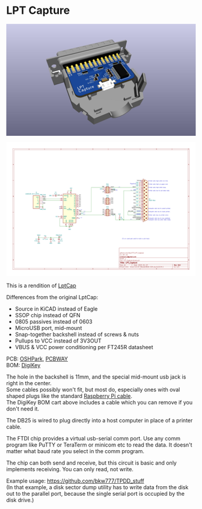 # LPT Capture

![](LPT_Capture.jpg)

![](LPT_Capture.svg)

This is a rendition of [LptCap](https://www-user.tu-chemnitz.de/~heha/basteln/PC/LptCap/index.en.htm)

Differences from the original LptCap:  
* Source in KiCAD instead of Eagle
* SSOP chip instead of QFN
* 0805 passives instead of 0603
* MicroUSB port, mid-mount
* Snap-together backshell instead of screws & nuts
* Pullups to VCC instead of 3V3OUT
* VBUS & VCC power conditioning per FT245R datasheet

PCB: [OSHPark](https://oshpark.com/shared_projects/DqbtiuyI), [PCBWAY](https://www.pcbway.com/project/shareproject/LPT_Capture.html)  
BOM: [DigiKey](https://www.digikey.com/short/wqdmr8p4)

The hole in the backshell is 11mm, and the special mid-mount usb jack is right in the center.  
Some cables possibly won't fit, but most do, especially ones with oval shaped plugs like the standard [Raspberry Pi cable](https://thepihut.com/collections/raspberry-pi-cables/products/raspberry-pi-micro-usb-cable).  
The DigiKey BOM cart above includes a cable which you can remove if you don't need it.

The DB25 is wired to plug directly into a host computer in place of a printer cable.

The FTDI chip provides a virtual usb-serial comm port. Use any comm program like PuTTY or TeraTerm or minicom etc to read the data. It doesn't matter what baud rate you select in the comm program.

The chip can both send and receive, but this circuit is basic and only implements receiving. You can only read, not write.

Example usage: https://github.com/bkw777/TPDD_stuff  
(In that example, a disk sector dump utility has to write data from the disk out to the parallel port, because the single serial port is occupied by the disk drive.)  

